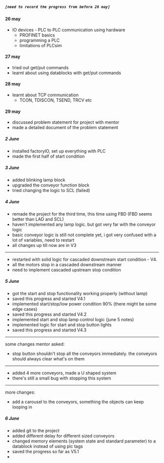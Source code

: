 ##### `[need to record the progress from before 26 may]`

#### 26 may
- IO devices - PLC to PLC communication using hardware
	- PROFINET basics
	- programming a PLC
	- limitations of PLCsim
#### 27 may
- tried out get/put commands
- learnt about using datablocks with get/put commands
#### 28 may
- learnt about TCP communication
	- TCON, TDISCON, TSEND, TRCV etc
#### 29 may
- discussed problem statement for project with mentor
- made a detailed document of the problem statement


##### 2 June
- installed factoryIO, set up everything with PLC
- made the first half of start condition

##### 3 June
- added blinking lamp block
- upgraded the conveyor function block
- tried changing the logic to SCL (failed)

##### 4 June
- remade the project for the third time, this time using FBD (FBD seems better than LAD and SCL)
- haven't implemented any lamp logic. but got very far with the conveyor logic
- basic conveyor logic is still not complete yet, i got very confused with a lot of variables, need to restart
- all changes up till now are in V3
-----
- restarted with solid logic for cascaded downstream start condition - V4.
- all the motors stop in a cascaded downstream manner
- need to implement cascaded upstream stop condition

##### 5 June
- got the start and stop functionality working properly (without lamp)
- saved this progress and started V4.1
- implemented start/stop/low power condition 90% (there might be some edge cases)
- saved this progress and started V4.2
- implemented start and stop lamp control logic (june 5 notes)
- implemented logic for start and stop button lights
- saved this progress and started V4.3
---------
some changes mentor asked:
- stop button shouldn't stop all the conveyors immediately. the conveyors should always clear what's on them 
-----
- added 4 more conveyors, made a U shaped system
- there's still a small bug with stopping this system
----
more changes:
- add a carousel to the conveyors, something the objects can keep looping in

##### 6 June
- added git to the project
- added different delay for different sized conveyors
- changed memory elements (system state and standard parameter) to a datablock instead of using plc tags
- saved the progress so far as V5.1
- 